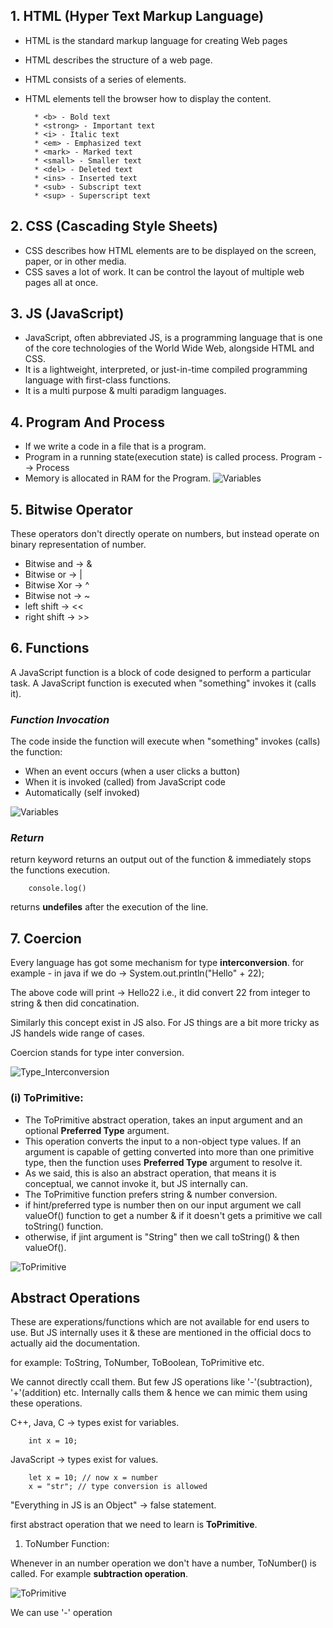 ## 1. HTML (Hyper Text Markup Language)

* HTML is the standard markup language for creating Web pages
* HTML describes the structure of a web page.
* HTML consists of a series of elements.
* HTML elements tell the browser how to display the content.

        * <b> - Bold text
        * <strong> - Important text
        * <i> - Italic text
        * <em> - Emphasized text
        * <mark> - Marked text
        * <small> - Smaller text
        * <del> - Deleted text
        * <ins> - Inserted text
        * <sub> - Subscript text
        * <sup> - Superscript text

## 2. CSS (Cascading Style Sheets)

* CSS describes how HTML elements are to be displayed on the screen, paper, or in other media.
* CSS saves a lot of work. It can be control the layout of multiple web pages all at once.

## 3. JS (JavaScript)

* JavaScript, often abbreviated JS, is a programming language that is one of the core technologies of the World Wide Web, alongside HTML and CSS.
* It is a lightweight, interpreted, or just-in-time compiled programming language with first-class functions.
* It is a multi purpose & multi paradigm languages.

## 4. Program And Process

* If we write a code in a file that is a program.
* Program in a running state(execution state) is called process.
        Program --> Process 
* Memory is allocated in RAM for the Program.
![Variables](./1.Basics/Images/variables.png)

## 5. Bitwise Operator

These operators don't directly operate on numbers, but instead operate on binary representation of number.

* Bitwise and -> &
* Bitwise or -> |
* Bitwise Xor -> ^
* Bitwise not -> ~
* left shift -> <<
* right shift -> >>

## 6. Functions

A JavaScript function is a block of code designed to perform a particular task. A JavaScript function is executed when "something" invokes it (calls it).

### <em>Function Invocation</em>

The code inside the function will execute when "something" invokes (calls) the function:

* When an event occurs (when a user clicks a button)
* When it is invoked (called) from JavaScript code
* Automatically (self invoked)

![Variables](./1.Basics/Images/functions.png)

### <em>Return</em>

return keyword returns an output out of the function & immediately stops the functions execution.

        console.log()

returns <b>undefiles</b> after the execution of the line.

## 7. Coercion

Every language has got some mechanism for type **interconversion**.
for example - in java if we do -> System.out.println("Hello" + 22);

The above code will print -> Hello22 i.e., it did convert 22 from integer to string & then did concatination.

Similarly this concept exist in JS also. For JS things are a bit more tricky as JS handels wide range of cases.

Coercion stands for type inter conversion.

![Type_Interconversion](./1.Basics/Images/Type_Interconversion.png)

### (i) ToPrimitive:

* The ToPrimitive abstract operation, takes an input argument and an optional **Preferred Type** argument.
* This operation converts the input to a non-object type values. If an argument is capable of getting converted into more than one primitive type, then the function uses **Preferred Type** argument to resolve it.
* As we said, this is also an abstract operation, that means it is conceptual, we cannot invoke it, but JS internally can.
* The ToPrimitive function prefers string & number conversion.
* if hint/preferred type is number then on our input argument we call valueOf() function to get a number & if it doesn't gets a primitive we call toString() function.
* otherwise, if jint argument is "String" then we call toString() & then valueOf().

![ToPrimitive](./1.Basics/Images/ToPrimitive.png) 

## Abstract Operations

These are experations/functions which are not available for end users to use. But JS internally uses it & these are mentioned in the official docs to actually aid the documentation.

for example: ToString, ToNumber, ToBoolean, ToPrimitive etc.

We cannot directly ccall them. But few JS operations like '-'(subtraction), '+'(addition) etc. Internally calls them & hence we can mimic them using these operations.

C++, Java, C -> types exist for variables.
        
        int x = 10;

JavaScript -> types exist for values.

        let x = 10; // now x = number
        x = "str"; // type conversion is allowed

"Everything in JS is an Object" -> false statement.

first abstract operation that we need to learn is **ToPrimitive**.

1. ToNumber Function:

Whenever in an number operation we don't have a number, ToNumber() is called.
For example **subtraction operation**.

![ToPrimitive](./1.Basics/Images/toNumber.png)

We can use '-' operation 